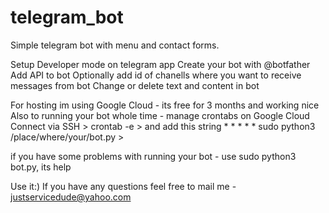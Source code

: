 # telegram_bot
Simple telegram bot with menu and contact forms.

Setup Developer mode on telegram app
Create your bot with @botfather
Add API to bot
Optionally add id of chanells where you want to receive messages from bot
Change or delete text and content in bot

For hosting im using Google Cloud - its free for 3 months and working nice
Also to running your bot whole time - manage crontabs on Google Cloud
Connect via SSH > 
crontab -e >
and add this string * * * * * sudo python3 /place/where/your/bot.py >

if you have some problems with running your bot - use sudo python3 bot.py, its help

Use it:)
If you have any questions feel free to mail me - justservicedude@yahoo.com


